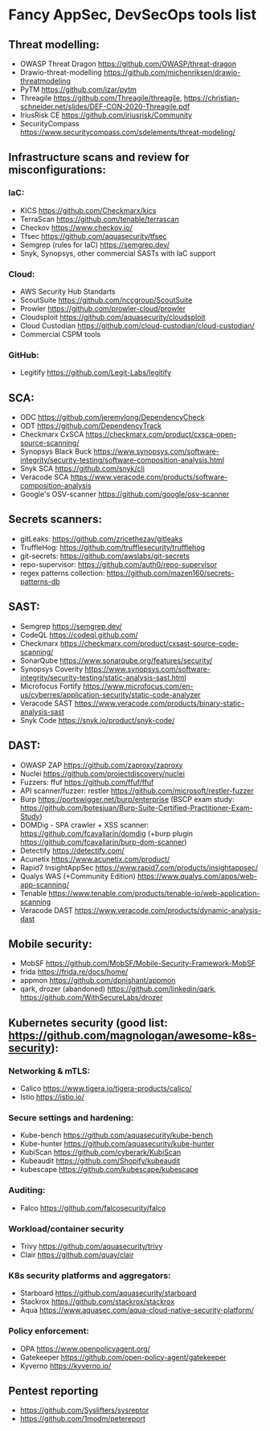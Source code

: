 # Fancy AppSec, DevSecOps tools list

## Threat modelling:
- OWASP Threat Dragon https://github.com/OWASP/threat-dragon 
- Drawio-threat-modelling https://github.com/michenriksen/drawio-threatmodeling
- PyTM https://github.com/izar/pytm
- Threagile https://github.com/Threagile/threagile, https://christian-schneider.net/slides/DEF-CON-2020-Threagile.pdf
- IriusRisk CE https://github.com/iriusrisk/Community
- SecurityCompass https://www.securitycompass.com/sdelements/threat-modeling/

## Infrastructure scans and review for misconfigurations:

### IaC:
- KICS https://github.com/Checkmarx/kics
- TerraScan https://github.com/tenable/terrascan
- Checkov https://www.checkov.io/
- Tfsec https://github.com/aquasecurity/tfsec
- Semgrep (rules for IaC) https://semgrep.dev/
- Snyk, Synopsys, other commercial SASTs with IaC support 

### Cloud:
- AWS Security Hub Standarts
- ScoutSuite https://github.com/nccgroup/ScoutSuite
- Prowler https://github.com/prowler-cloud/prowler
- Cloudsploit https://github.com/aquasecurity/cloudsploit
- Cloud Custodian https://github.com/cloud-custodian/cloud-custodian/
- Commercial CSPM tools

### GitHub:
- Legitify https://github.com/Legit-Labs/legitify

## SCA:
- ODC https://github.com/jeremylong/DependencyCheck
- ODT https://github.com/DependencyTrack
- Checkmarx CxSCA https://checkmarx.com/product/cxsca-open-source-scanning/
- Synopsys Black Buck https://www.synopsys.com/software-integrity/security-testing/software-composition-analysis.html
- Snyk SCA https://github.com/snyk/cli
- Veracode SCA https://www.veracode.com/products/software-composition-analysis
- Google's OSV-scanner https://github.com/google/osv-scanner

## Secrets scanners:
- gitLeaks: https://github.com/zricethezav/gitleaks
- TruffleHog: https://github.com/trufflesecurity/trufflehog
- git-secrets: https://github.com/awslabs/git-secrets
- repo-supervisor: https://github.com/auth0/repo-supervisor
- regex patterns collection: https://github.com/mazen160/secrets-patterns-db

## SAST:
- Semgrep https://semgrep.dev/
- CodeQL https://codeql.github.com/
- Checkmarx https://checkmarx.com/product/cxsast-source-code-scanning/
- SonarQube https://www.sonarqube.org/features/security/
- Synopsys Coverity https://www.synopsys.com/software-integrity/security-testing/static-analysis-sast.html
- Microfocus Fortify https://www.microfocus.com/en-us/cyberres/application-security/static-code-analyzer
- Veracode SAST https://www.veracode.com/products/binary-static-analysis-sast
- Snyk Code https://snyk.io/product/snyk-code/

## DAST:
- OWASP ZAP https://github.com/zaproxy/zaproxy
- Nuclei https://github.com/projectdiscovery/nuclei
- Fuzzers: ffuf https://github.com/ffuf/ffuf
- API scanner/fuzzer: restler https://github.com/microsoft/restler-fuzzer
- Burp https://portswigger.net/burp/enterprise (BSCP exam study: https://github.com/botesjuan/Burp-Suite-Certified-Practitioner-Exam-Study)
- DOMDig - SPA crawler + XSS scanner: https://github.com/fcavallarin/domdig (+burp plugin https://github.com/fcavallarin/burp-dom-scanner)
- Detectify https://detectify.com/
- Acunetix https://www.acunetix.com/product/
- Rapid7 InsightAppSec https://www.rapid7.com/products/insightappsec/
- Qualys WAS (+Community Edition) https://www.qualys.com/apps/web-app-scanning/
- Tenable https://www.tenable.com/products/tenable-io/web-application-scanning
- Veracode DAST https://www.veracode.com/products/dynamic-analysis-dast

## Mobile security:
- MobSF https://github.com/MobSF/Mobile-Security-Framework-MobSF
- frida https://frida.re/docs/home/
- appmon https://github.com/dpnishant/appmon
- qark, drozer (abandoned) https://github.com/linkedin/qark, https://github.com/WithSecureLabs/drozer

## Kubernetes security (good list: https://github.com/magnologan/awesome-k8s-security):

### Networking & mTLS:
- Calico https://www.tigera.io/tigera-products/calico/
- Istio https://istio.io/

### Secure settings and hardening:
- Kube-bench https://github.com/aquasecurity/kube-bench
- Kube-hunter https://github.com/aquasecurity/kube-hunter
- KubiScan https://github.com/cyberark/KubiScan
- Kubeaudit https://github.com/Shopify/kubeaudit
- kubescape https://github.com/kubescape/kubescape

### Auditing:
- Falco https://github.com/falcosecurity/falco

### Workload/container security
- Trivy https://github.com/aquasecurity/trivy
- Clair https://github.com/quay/clair

### K8s security platforms and aggregators:
- Starboard https://github.com/aquasecurity/starboard
- Stackrox https://github.com/stackrox/stackrox
- Aqua https://www.aquasec.com/aqua-cloud-native-security-platform/

### Policy enforcement:
- OPA https://www.openpolicyagent.org/
- Gatekeeper https://github.com/open-policy-agent/gatekeeper
- Kyverno https://kyverno.io/

## Pentest reporting
- https://github.com/Syslifters/sysreptor
- https://github.com/1modm/petereport
